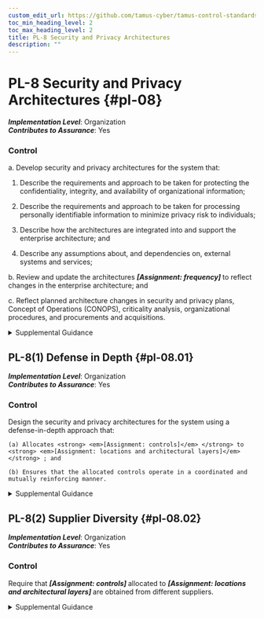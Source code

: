 ```yaml
---
custom_edit_url: https://github.com/tamus-cyber/tamus-control-standards/tree/main/content/tamus.edu/TAMUS_profile.xml
toc_min_heading_level: 2
toc_max_heading_level: 2
title: PL-8 Security and Privacy Architectures
description: ""
---
```


# PL-8 Security and Privacy Architectures {#pl-08}

_**Implementation Level**_: Organization\
_**Contributes to Assurance**_: Yes

### Control

a. Develop security and privacy architectures for the system that:

1. Describe the requirements and approach to be taken for protecting the confidentiality, integrity, and availability of organizational information;

2. Describe the requirements and approach to be taken for processing personally identifiable information to minimize privacy risk to individuals;

3. Describe how the architectures are integrated into and support the enterprise architecture; and

4. Describe any assumptions about, and dependencies on, external systems and services;

b. Review and update the architectures <strong> <em>[Assignment: frequency]</em> </strong> to reflect changes in the enterprise architecture; and

c. Reflect planned architecture changes in security and privacy plans, Concept of Operations (CONOPS), criticality analysis, organizational procedures, and procurements and acquisitions.

<details>
  <summary>Supplemental Guidance</summary>

The security and privacy architectures at the system level are consistent with the organization-wide security and privacy architectures described in <a xmlns="http://csrc.nist.gov/ns/oscal/1.0" href="#pm-7">PM-7</a> , which are integral to and developed as part of the enterprise architecture. The architectures include an architectural description, the allocation of security and privacy functionality (including controls), security- and privacy-related information for external interfaces, information being exchanged across the interfaces, and the protection mechanisms associated with each interface. The architectures can also include other information, such as user roles and the access privileges assigned to each role; security and privacy requirements; types of information processed, stored, and transmitted by the system; supply chain risk management requirements; restoration priorities of information and system services; and other protection needs.

</details>

## PL-8(1) Defense in Depth {#pl-08.01}

_**Implementation Level**_: Organization\
_**Contributes to Assurance**_: Yes

### Control

Design the security and privacy architectures for the system using a defense-in-depth approach that:

    (a) Allocates <strong> <em>[Assignment: controls]</em> </strong> to <strong> <em>[Assignment: locations and architectural layers]</em> </strong> ; and

    (b) Ensures that the allocated controls operate in a coordinated and mutually reinforcing manner.

<details>
  <summary>Supplemental Guidance</summary>

Organizations strategically allocate security and privacy controls in the security and privacy architectures so that adversaries must overcome multiple controls to achieve their objective. Requiring adversaries to defeat multiple controls makes it more difficult to attack information resources by increasing the work factor of the adversary; it also increases the likelihood of detection. The coordination of allocated controls is essential to ensure that an attack that involves one control does not create adverse, unintended consequences by interfering with other controls. Unintended consequences can include system lockout and cascading alarms. The placement of controls in systems and organizations is an important activity that requires thoughtful analysis. The value of organizational assets is an important consideration in providing additional layering. Defense-in-depth architectural approaches include modularity and layering (see <a xmlns="http://csrc.nist.gov/ns/oscal/1.0" href="#sa-8.3">SA-8(3)</a> ), separation of system and user functionality (see <a xmlns="http://csrc.nist.gov/ns/oscal/1.0" href="#sc-2">SC-2</a> ), and security function isolation (see <a xmlns="http://csrc.nist.gov/ns/oscal/1.0" href="#sc-3">SC-3</a>).

</details>

## PL-8(2) Supplier Diversity {#pl-08.02}

_**Implementation Level**_: Organization\
_**Contributes to Assurance**_: Yes

### Control

Require that <strong> <em>[Assignment: controls]</em> </strong> allocated to <strong> <em>[Assignment: locations and architectural layers]</em> </strong> are obtained from different suppliers.

<details>
  <summary>Supplemental Guidance</summary>

Information technology products have different strengths and weaknesses. Providing a broad spectrum of products complements the individual offerings. For example, vendors offering malicious code protection typically update their products at different times, often developing solutions for known viruses, Trojans, or worms based on their priorities and development schedules. By deploying different products at different locations, there is an increased likelihood that at least one of the products will detect the malicious code. With respect to privacy, vendors may offer products that track personally identifiable information in systems. Products may use different tracking methods. Using multiple products may result in more assurance that personally identifiable information is inventoried.

</details>

